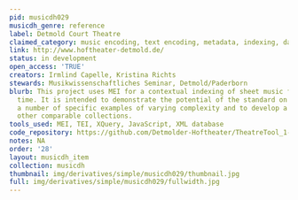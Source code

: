 ```yaml
---
pid: musicdh029
musicdh_genre: reference
label: Detmold Court Theatre
claimed_category: music encoding, text encoding, metadata, indexing, database
link: http://www.hoftheater-detmold.de/
status: in development
open_access: 'TRUE'
creators: Irmlind Capelle, Kristina Richts
stewards: Musikwissenschaftliches Seminar, Detmold/Paderborn
blurb: This project uses MEI for a contextual indexing of sheet music for the first
  time. It is intended to demonstrate the potential of the standard on the basis of
  a number of specific examples of varying complexity and to develop a model for indexing
  other comparable collections.
tools_used: MEI, TEI, XQuery, JavaScript, XML database
code_repository: https://github.com/Detmolder-Hoftheater/TheatreTool_1-Dev
notes: NA
order: '28'
layout: musicdh_item
collection: musicdh
thumbnail: img/derivatives/simple/musicdh029/thumbnail.jpg
full: img/derivatives/simple/musicdh029/fullwidth.jpg
---
```

